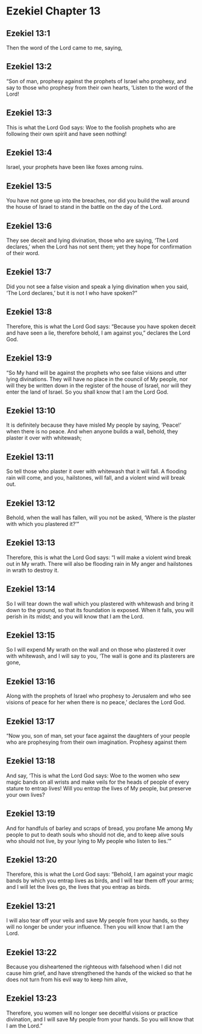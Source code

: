 # Ezekiel Chapter 13

## Ezekiel 13:1

Then the word of the Lord came to me, saying,

## Ezekiel 13:2

“Son of man, prophesy against the prophets of Israel who prophesy, and say to those who prophesy from their own hearts, ‘Listen to the word of the Lord!

## Ezekiel 13:3

This is what the Lord God says: Woe to the foolish prophets who are following their own spirit and have seen nothing!

## Ezekiel 13:4

Israel, your prophets have been like foxes among ruins.

## Ezekiel 13:5

You have not gone up into the breaches, nor did you build the wall around the house of Israel to stand in the battle on the day of the Lord.

## Ezekiel 13:6

They see deceit and lying divination, those who are saying, ‘The Lord declares,’ when the Lord has not sent them; yet they hope for confirmation of their word.

## Ezekiel 13:7

Did you not see a false vision and speak a lying divination when you said, ‘The Lord declares,’ but it is not I who have spoken?”

## Ezekiel 13:8

Therefore, this is what the Lord God says: “Because you have spoken deceit and have seen a lie, therefore behold, I am against you,” declares the Lord God.

## Ezekiel 13:9

“So My hand will be against the prophets who see false visions and utter lying divinations. They will have no place in the council of My people, nor will they be written down in the register of the house of Israel, nor will they enter the land of Israel. So you shall know that I am the Lord God.

## Ezekiel 13:10

It is definitely because they have misled My people by saying, ‘Peace!’ when there is no peace. And when anyone builds a wall, behold, they plaster it over with whitewash;

## Ezekiel 13:11

So tell those who plaster it over with whitewash that it will fall. A flooding rain will come, and you, hailstones, will fall, and a violent wind will break out.

## Ezekiel 13:12

Behold, when the wall has fallen, will you not be asked, ‘Where is the plaster with which you plastered it?’”

## Ezekiel 13:13

Therefore, this is what the Lord God says: “I will make a violent wind break out in My wrath. There will also be flooding rain in My anger and hailstones in wrath to destroy it.

## Ezekiel 13:14

So I will tear down the wall which you plastered with whitewash and bring it down to the ground, so that its foundation is exposed. When it falls, you will perish in its midst; and you will know that I am the Lord.

## Ezekiel 13:15

So I will expend My wrath on the wall and on those who plastered it over with whitewash, and I will say to you, ‘The wall is gone and its plasterers are gone,

## Ezekiel 13:16

Along with the prophets of Israel who prophesy to Jerusalem and who see visions of peace for her when there is no peace,’ declares the Lord God.

## Ezekiel 13:17

“Now you, son of man, set your face against the daughters of your people who are prophesying from their own imagination. Prophesy against them

## Ezekiel 13:18

And say, ‘This is what the Lord God says: Woe to the women who sew magic bands on all wrists and make veils for the heads of people of every stature to entrap lives! Will you entrap the lives of My people, but preserve your own lives?

## Ezekiel 13:19

And for handfuls of barley and scraps of bread, you profane Me among My people to put to death souls who should not die, and to keep alive souls who should not live, by your lying to My people who listen to lies.’”

## Ezekiel 13:20

Therefore, this is what the Lord God says: “Behold, I am against your magic bands by which you entrap lives as birds, and I will tear them off your arms; and I will let the lives go, the lives that you entrap as birds.

## Ezekiel 13:21

I will also tear off your veils and save My people from your hands, so they will no longer be under your influence. Then you will know that I am the Lord.

## Ezekiel 13:22

Because you disheartened the righteous with falsehood when I did not cause him grief, and have strengthened the hands of the wicked so that he does not turn from his evil way to keep him alive,

## Ezekiel 13:23

Therefore, you women will no longer see deceitful visions or practice divination, and I will save My people from your hands. So you will know that I am the Lord.”
